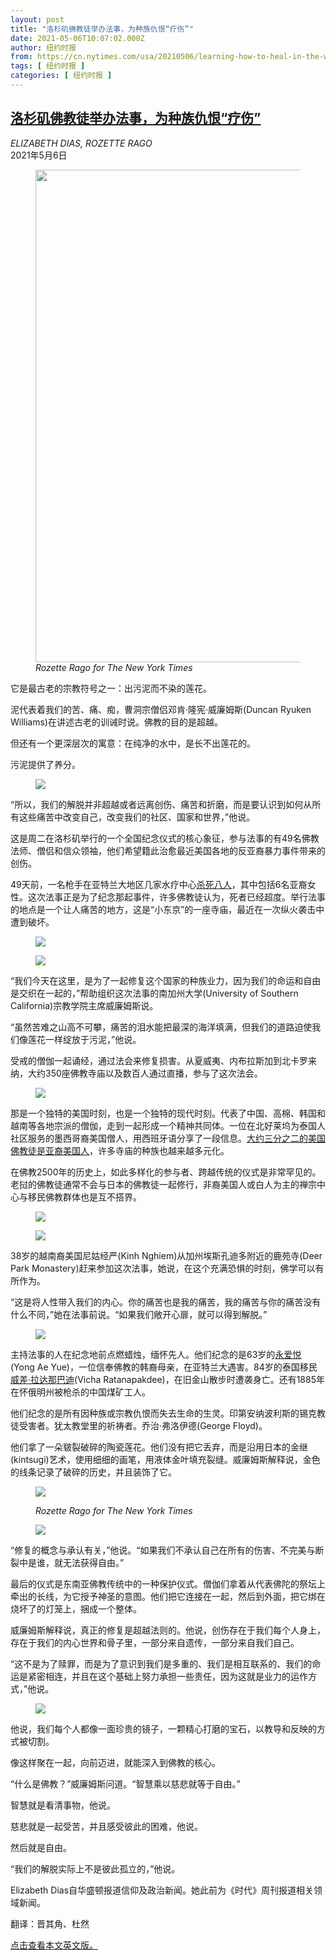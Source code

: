 ```yaml
---
layout: post
title: "洛杉矶佛教徒举办法事，为种族仇恨“疗伤”"
date: 2021-05-06T10:07:02.000Z
author: 纽约时报
from: https://cn.nytimes.com/usa/20210506/learning-how-to-heal-in-the-wake-of-anti-asian-hate/
tags: [ 纽约时报 ]
categories: [ 纽约时报 ]
---
```

<!--1620295622000-->
[洛杉矶佛教徒举办法事，为种族仇恨“疗伤”](https://cn.nytimes.com/usa/20210506/learning-how-to-heal-in-the-wake-of-anti-asian-hate/)
------

<div>
<address>ELIZABETH DIAS, ROZETTE RAGO</address><time pudate="2021-05-06 05:36:12" datetime="2021-05-06 05:36:12">2021年5月6日</time><figure class="article-span-photo"><img src="https://static01.nyt.com/images/2021/05/05/us/05buddhist-top/merlin_187308786_6c81334c-10f5-40fe-b03c-ecce729c5701-master1050.jpg" width="1050" height="788"><figcaption> <cite>Rozette Rago for The New York Times</cite></figcaption></figure><section class="article-body"><p>它是最古老的宗教符号之一：出污泥而不染的莲花。</p><p>泥代表着我们的苦、痛、痴，曹洞宗僧侣邓肯·隆宪·威廉姆斯(Duncan Ryuken Williams)在讲述古老的训诫时说。佛教的目的是超越。</p><p>但还有一个更深层次的寓意：在纯净的水中，是长不出莲花的。</p><p>污泥提供了养分。</p><p><figure class="article-inline-photo large with-no-credit-caption"><img src="https://static01.nyt.com/images/2021/05/05/us/05buddhist-2/merlin_187308735_a1e93c02-5549-46c1-ac76-154cc938c475-master1050.jpg"></p><figcaption> <cite></cite></figcaption></figure><p>“所以，我们的解脱并非超越或者远离创伤、痛苦和折磨，而是要认识到如何从所有这些痛苦中改变自己，改变我们的社区、国家和世界，”他说。</p><p>这是周二在洛杉矶举行的一个全国纪念仪式的核心象征，参与法事的有49名佛教法师、僧侣和信众领袖，他们希望籍此治愈最近美国各地的反亚裔暴力事件带来的创伤。</p><p>49天前，一名枪手在亚特兰大地区几家水疗中心<a href="https://www.nytimes.com/live/2021/03/17/us/shooting-atlanta-acworth">杀死八人</a>，其中包括6名亚裔女性。这次法事正是为了纪念那起事件，许多佛教徒认为，死者已经超度。举行法事的地点是一个让人痛苦的地方，这是“小东京”的一座寺庙，最近在一次纵火袭击中遭到破坏。</p><p><figure class="article-inline-photo with-no-credit-caption"><img src="https://static01.nyt.com/images/2021/05/05/us/05buddhist-3/merlin_187308390_fe862e5b-d84c-45d3-8e6d-1bd42397a3db-jumbo.jpg"></p><figcaption> <cite></cite></figcaption></figure><p><figure class="article-inline-photo with-no-credit-caption"><img src="https://static01.nyt.com/images/2021/05/05/us/05buddhist-4/05buddhist-4-jumbo.jpg"></p><figcaption> <cite></cite></figcaption></figure><p>“我们今天在这里，是为了一起修复这个国家的种族业力，因为我们的命运和自由是交织在一起的，”帮助组织这次法事的南加州大学(University of Southern California)宗教学院主席威廉姆斯说。</p><p>“虽然苦难之山高不可攀，痛苦的泪水能把最深的海洋填满，但我们的道路迫使我们像莲花一样绽放于污泥，”他说。</p><p>受戒的僧伽一起诵经，通过法会来修复损害。从夏威夷、内布拉斯加到北卡罗来纳，大约350座佛教寺庙以及数百人通过直播，参与了这次法会。</p><p><figure class="article-inline-photo large with-no-credit-caption"><img src="https://static01.nyt.com/images/2021/05/05/us/05buddhist-5/merlin_187308669_05c4c9f5-1f8c-457f-ab00-017a544cf887-master1050.jpg"></p><figcaption> <cite></cite></figcaption></figure><p>那是一个独特的美国时刻，也是一个独特的现代时刻。代表了中国、高棉、韩国和越南等各地宗派的僧伽，走到一起形成一个精神共同体。一位在北好莱坞为泰国人社区服务的墨西哥裔美国僧人，用西班牙语分享了一段信息。<a href="https://www.pewforum.org/2012/07/19/asian-americans-a-mosaic-of-faiths-overview/" rel="noopener noreferrer" title="Link: https://www.pewforum.org/2012/07/19/asian-americans-a-mosaic-of-faiths-overview/">大约三分之二的美国佛教徒是亚裔美国人</a>，许多寺庙的种族也越来越多元化。</p><p>在佛教2500年的历史上，如此多样化的参与者、跨越传统的仪式是非常罕见的。老挝的佛教徒通常不会与日本的佛教徒一起修行，非裔美国人或白人为主的禅宗中心与移民佛教群体也是互不搭界。</p><p><figure class="article-inline-photo with-no-credit-caption"><img src="https://static01.nyt.com/images/2021/05/05/us/05buddhist-6/merlin_187308411_65537df7-f61c-48e8-860a-2b22e7c6f6bc-jumbo.jpg"></p><figcaption> <cite></cite></figcaption></figure><p><figure class="article-inline-photo with-no-credit-caption"><img src="https://static01.nyt.com/images/2021/05/05/us/05buddhist-7/merlin_187308354_8d99f792-146d-438e-90ab-ec4f0f63e94c-jumbo.jpg"></p><figcaption> <cite></cite></figcaption></figure><p>38岁的越南裔美国尼姑经严(Kinh Nghiem)从加州埃斯孔迪多附近的鹿苑寺(Deer Park Monastery)赶来参加这次法事，她说，在这个充满恐惧的时刻，佛学可以有所作为。</p><p>“这是将人性带入我们的内心。你的痛苦也是我的痛苦，我的痛苦与你的痛苦没有什么不同，”她在法事前说。“如果我们敞开心扉，就可以得到解脱。”</p><p><figure class="article-inline-photo large with-no-credit-caption"><img src="https://static01.nyt.com/images/2021/05/05/us/05buddhist-8/merlin_187308753_5910b39d-b792-4cb4-894b-2b02c444c08e-master1050.jpg"></p><figcaption> <cite></cite></figcaption></figure><p>主持法事的人在纪念地前点燃蜡烛，缅怀先人。他们纪念的是63岁的<a href="https://www.nytimes.com/2021/03/19/us/atlanta-shooting-victims-spa.html" title="Link: https://www.nytimes.com/2021/03/19/us/atlanta-shooting-victims-spa.html">永爱悦</a>(Yong Ae Yue)，一位信奉佛教的韩裔母亲，在亚特兰大遇害。84岁的泰国移民<a href="https://cn.nytimes.com/usa/20210302/asian-american-hate-crimes/">威差·拉达那巴迪</a>(Vicha Ratanapakdee)，在旧金山散步时遭袭身亡。还有1885年在怀俄明州被枪杀的中国煤矿工人。</p><p>他们纪念的是所有因种族或宗教仇恨而失去生命的生灵。印第安纳波利斯的锡克教徒受害者。犹太教堂里的祈祷者。乔治·弗洛伊德(George Floyd)。</p><p>他们拿了一朵皲裂破碎的陶瓷莲花。他们没有把它丢弃，而是沿用日本的金继(kintsugi)艺术，使用细细的画笔，用液体金叶填充裂缝。威廉姆斯解释说，金色的线条记录了破碎的历史，并且装饰了它。</p><p><figure class="article-inline-photo"><img src="https://static01.nyt.com/images/2021/05/05/us/05buddhist-13/merlin_187308399_f82c49f4-6681-4adf-9573-9962d8e0997c-jumbo.jpg"></p><figcaption> <cite>Rozette Rago for The New York Times</cite></figcaption></figure><p><figure class="article-inline-photo with-no-credit-caption"><img src="https://static01.nyt.com/images/2021/05/05/us/05buddhist-10/merlin_187308462_212ce0d5-cbda-42e3-8d0b-e3958cd1d535-jumbo.jpg"></p><figcaption> <cite></cite></figcaption></figure><p>“修复的概念与承认有关，”他说。“如果我们不承认自己在所有的伤害、不完美与断裂中是谁，就无法获得自由。”</p><p>最后的仪式是东南亚佛教传统中的一种保护仪式。僧伽们拿着从代表佛陀的祭坛上牵出的长线，为它授予神圣的意图。他们把它连接在一起，然后到外面，把它绑在烧坏了的灯笼上，捆成一个整体。</p><p>威廉姆斯解释说，真正的修复是超越法则的。他说，创伤存在于我们每个人身上，存在于我们的内心世界和骨子里，一部分来自遗传，一部分来自我们自己。</p><p>“这不是为了赎罪，而是为了意识到我们是多重的、我们是相互联系的、我们的命运是紧密相连，并且在这个基础上努力承担一些责任，因为这就是业力的运作方式，”他说。</p><p><figure class="article-inline-photo large with-no-credit-caption"><img src="https://static01.nyt.com/images/2021/05/05/us/05buddhist-11/merlin_187308762_520d9e54-dddb-42a4-b263-e917b064d0b5-master1050.jpg"></p><figcaption> <cite></cite></figcaption></figure><p>他说，我们每个人都像一面珍贵的镜子，一颗精心打磨的宝石，以教导和反映的方式被切割。</p><p>像这样聚在一起，向前迈进，就能深入到佛教的核心。</p><p>“什么是佛教？”威廉姆斯问道。“智慧乘以慈悲就等于自由。”</p><p>智慧就是看清事物，他说。</p><p>慈悲就是一起受苦，并且感受彼此的困难，他说。</p><p>然后就是自由。</p><p>“我们的解脱实际上不是彼此孤立的，”他说。</p></section><footer class="author-info"><p>Elizabeth Dias自华盛顿报道信仰及政治新闻。她此前为《时代》周刊报道相关领域新闻。</p><p>翻译：晋其角、杜然</p><p><a rel="nofollow" target="_blank" href="https://www.nytimes.com/2021/05/05/us/repairing-generations-of-trauma-one-lotus-flower-at-a-time.html">点击查看本文英文版。</a></p></footer>
</div>
